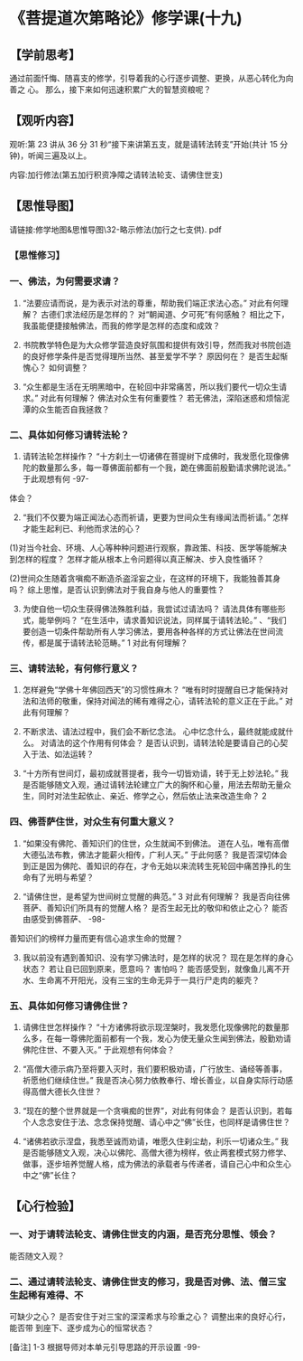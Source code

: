 
# 《菩提道次第略论》修学课(十九)

## 【学前思考】

通过前面忏悔、随喜支的修学，引导着我的心行逐步调整、更换，从恶心转化为向善之
心。
那么，接下来如何迅速积累广大的智慧资粮呢？

## 【观听内容】

观听:第 23 讲从 36 分 31 秒“接下来讲第五支，就是请转法转支”开始(共计 15 分钟)，听闻三遍及以上。

内容:加行修法(第五加行积资净障之请转法轮支、请佛住世支)

## 【思惟导图】

请链接:修学地图&思惟导图\32-略示修法(加行之七支供). pdf

### 【思惟修习】

### 一、佛法，为何需要求请？

1. “法要应请而说，是为表示对法的尊重，帮助我们端正求法心态。”
   对此有何理解？
   古德们求法经历是怎样的？
   对“朝闻道、夕可死”有何感触？
   相比之下，我虽能便捷接触佛法，而我的修学是怎样的态度和成效？

2. 书院教学特色是为大众修学营造良好氛围和提供有效引导，然而我对书院创造的良好修学条件是否觉得理所当然、甚至爱学不学？
   原因何在？
   是否生起惭愧心？
   如何调整？

3. “众生都是生活在无明黑暗中，在轮回中非常痛苦，所以我们要代一切众生请求。”
   对此有何理解？
   佛法对众生有何重要性？
   若无佛法，深陷迷惑和烦恼泥潭的众生能否自我拯救？

### 二、具体如何修习请转法轮？

1. 请转法轮怎样操作？
   “十方刹土一切诸佛在菩提树下成佛时，我发愿化现像佛陀的数量那么多，每一尊佛面前都有一个我，跪在佛面前殷勤请求佛陀说法。”
   于此观想有何
   -97-

体会？

2. “我们不仅要为端正闻法心态而祈请，更要为世间众生有缘闻法而祈请。”
   怎样才能生起利已、利他而求法的心？

(1)对当今社会、环境、人心等种种问题进行观察，靠政策、科技、医学等能解决到怎样的程度？
怎样才能从根本上令问题得以真正解决、步入良性循环？

(2)世间众生随着贪嗔痴不断造杀盗淫妄之业，在这样的环境下，我能独善其身吗？
综上思惟，是否认识到佛法对于我自身与他人的重要性？

3. 为使自他一切众生获得佛法殊胜利益，我尝试过请法吗？
   请法具体有哪些形式，能举例吗？
   “在生活中，请求善知识说法，同样属于请转法轮。”
   、“我们要创造一切条件帮助所有人学习佛法，要用各种各样的方式让佛法在世间流传，都是属于请转法轮范畴。”
   1 对此有何理解？

### 三、请转法轮，有何修行意义？

1. 怎样避免“学佛十年佛回西天”的习惯性麻木？
   “唯有时时提醒自已才能保持对法和法师的敬重，保持对闻法的稀有难得之心，请转法轮的意义正在于此。”
   对此有何理解？

2. 不断求法、请法过程中，我们会不断忆念法。
   心中忆念什么，最终就能成就什么。
   对请法的这个作用有何体会？
   是否认识到，请转法轮是要请自己的心契入于法、如法运转？

3. “十方所有世间灯，最初成就菩提者，我今一切皆劝请，转于无上妙法轮。”
   我是否能够随文入观，通过请转法轮建立广大的胸怀和心量，用法去帮助无量众生，同时对法生起依止、亲近、修学之心，然后依止法来改造生命？
   2

### 四、佛菩萨住世，对众生有何重大意义？

1. “如果没有佛陀、善知识们的住世，众生就闻不到佛法。
   道在人弘，唯有高僧大德弘法布教，佛法才能薪火相传，广利人天。”
   于此何感？
   我是否深切体会到正是因为佛陀、善知识的存在，才令无始以来流转生死轮回中痛苦挣扎的生命有了光明与希望？

2. “请佛住世，是希望为世间树立觉醒的典范。”
   3 对此有何理解？
   我是否向往佛菩萨、善知识们所具有的觉醒人格？
   是否生起无比的敬仰和依止之心？
   能否由感受到佛菩萨、
   -98-

善知识们的榜样力量而更有信心追求生命的觉醒？

3. 我以前没有遇到善知识、没有学习佛法时，是怎样的状况？
   现在是怎样的身心状态？
   若让自已回到原来，愿意吗？
   害怕吗？
   能否感受到，就像鱼儿离不开水、生命离不开阳光，没有三宝的生命无异于一具行尸走肉的躯壳？

### 五、具体如何修习请佛住世？

1. 请佛住世怎样操作？
   “十方诸佛将欲示现涅槃时，我发愿化现像佛陀的数量那么多，在每一尊佛陀面前都有一个我，发心为使无量众生闻到佛法，殷勤劝请佛陀住世、不要入灭。”
   于此观想有何体会？

2. “高僧大德示病乃至将要入灭时，我们要积极劝请，广行放生、诵经等善事，祈愿他们继续住世。”
   我是否决心努力依教奉行、增长善业，以自身实际行动感得高僧大德长久住世？

3. “现在的整个世界就是一个贪嗔痴的世界”，对此有何体会？
   是否认识到，若每个人念念安住于法、念念保持觉醒、请心中之“佛”长住，也同样是请佛住世？

4. “诸佛若欲示涅盘，我悉至诚而劝请，唯愿久住刹尘劫，利乐一切诸众生。”
   我是否能够随文入观，决心以佛陀、高僧大德为榜样，依止两套模式努力修学、做事，逐步培养觉醒人格，成为佛法的承载者与传递者，请自己心中和众生心中之“佛”长住？

## 【心行检验】

### 一、对于请转法轮支、请佛住世支的内涵，是否充分思惟、领会？

能否随文入观？

### 二、通过请转法轮支、请佛住世支的修习，我是否对佛、法、僧三宝生起稀有难得、不

可缺少之心？
是否安住于对三宝的深深希求与珍重之心？
调整出来的良好心行，能否带
到座下、逐步成为心的恒常状态？

[备注]
1-3 根据导师对本单元引导思路的开示设置
-99-